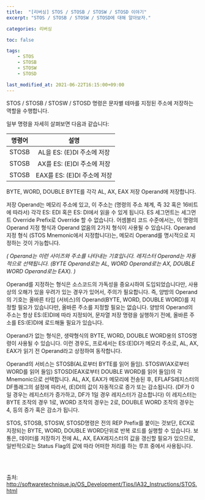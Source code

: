 ```yaml
---
title:  "[리버싱] STOS / STOSB / STOSW / STOSD 이야기"
excerpt: "STOS / STOSB / STOSW / STOSD에 대해 알아보자."

categories: 리버싱

toc: false

tags:
    - STOS
    - STOSB
    - STOSW
    - STOSD

last_modified_at: 2021-06-22T16:15:00+09:00
---
```



STOS / STOSB / STOSW / STOSD 명령은 문자별 테마를 지정된 주소에 저장하는 역할을 수행합니다.



일부 명령을 자세히 살펴보면 다음과 같습니다:

|명령어|설명|
|:---:|:------:|
|STOSB| AL을 ES: (E)DI 주소에 저장|
|STOSB| AX를 ES: (E)DI 주소에 저장|
|STOSB|EAX를 ES: (E)DI 주소에 저장|



BYTE, WORD, DOUBLE BYTE를 각각 AL, AX, EAX 저장 Operand에 저장합니다.

저장 Operand는 메모리 주소에 있고, 이 주소는 (명령의 주소 체계, 즉 32 혹은 16비트에 따라서) 각각 ES: EDI 혹은 ES: DI에서 읽을 수 있게 됩니다. ES 세그먼트는 세그먼트 Override Prefix로 Override 할 수 없습니다. 어셈블리 코드 수준에서는, 이 명령의 Operand 지정 형식과 Operand 없음의 2가지 형식이 사용될 수 있습니다. Operand 지정 형식 (STOS Mnemonic에서 지정합니다)는, 메모리 Operand를 명시적으로 지정하는 것이 가능합니다.

*( Operand는 이런 사이즈와 주소를 나타내는 기호입니다. 레지스터 Operand는 자동적으로 선택됩니다. (BYTE Operand로는 AL, WORD Operand로는 AX, DOUBLE WORD Operand로는 EAX). )*

Operand를 지정하는 형식은 소스코드의 가독성을 중요시하여 도입되었습니다만, 사용상의 오해가 있을 우려가 있는 경우가 있어서, 주의가 필요합니다. 즉, 양방의 Operand의 기호는 올바른 타입 (서비스)의 Operand(BYTE, WORD, DOUBLE WORD)를 지정할 필요가 있습니다만, 올바른 주소를 지정할 필요는 없습니다. 양방의 Operand의 주소는 항상 ES:(E)DI에 따라 지정되어, 문자열 저장 명령을 실행하기 전에, 올바른 주소를 ES:(E)DI에 로드해둘 필요가 있습니다.

Operand가 없는 형식은, 생략형식의 BYTE, WORD, DOUBLE WORD용의 STOS명령이 사용될 수 있습니다. 이런 경우도, 프로세서는 ES:(E)DI가 메모리 주소로, AL, AX, EAX가 읽기 전 Operand라고 상정하여 동작합니다.

Operand의 서비스는 STOSB(AL로부터 BYTE를 읽어 들임). STOSW(AX로부터 WORD를 읽어 들임) STOSD(EAX로부터 DOUBLE WORD를 읽어 들임)의 각 Mnemonic으로 선택합니다. AL, AX, EAX가 메모리에 전송된 후, EFLAFS레지스터의 DF플래그의 설정에 따라서, (E)DI의 값이 자동적으로 증가 또는 감소됩니다. (DF가 0일 경우는 레지스터가 증가하고, DF가 1일 경우 레지스터가 감소합니다) 이 레지스터는 BYTE 조작의 경우 1로, WORD 조작의 경우는 2로, DOUBLE WORD 조작의 경우는 4, 등의 증가 혹은 감소가 됩니다.

STOS, STOSB, STOSW, STOSD명령은 전의 REP Prefix를 붙이는 것보단, ECX로 지정되는 BYTE, WORD, DOUBLE WORD단위로 반복 로드를 실행할 수 있습니다. 보통은, 데이터를 저장하기 전에 AL, AX, EAX레지스터의 값을 갱신할 필요가 있으므로, 일반적으로는 Status Flag의 값에 따라 어떠한 처리를 하는 루프 중에서 사용됩니다.

<br>
<br>

출처: http://softwaretechnique.jp/OS_Development/Tips/IA32_Instructions/STOS.html
